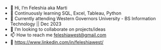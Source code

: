 - 👋 Hi, I’m Feleshia aka Marti
- 👀 Continuously learning SQL, Excel, Tableau, Python
- 🚧 Currently attending Western Governors University - BS Information Technology || Dec 2023
- 💞️ I’m looking to collaborate on projects/ideas
- 📫 How to reach me feleshiawest@gmail.com
- 🔗 https://www.linkedin.com/in/feleshiawest/

<!---
feleshia33/feleshia33 is a ✨ special ✨ repository because its `README.md` (this file) appears on your GitHub profile.
You can click the Preview link to take a look at your changes.
--->
